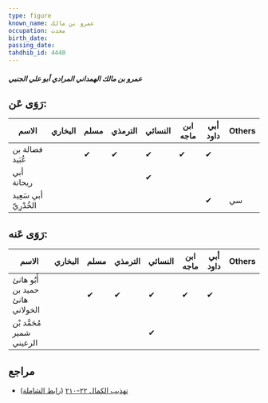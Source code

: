 ```yaml
---
type: figure
known_name: عمرو بن مالك
occupation: محدث
birth_date:
passing_date:
tahdhib_id: 4440
---
```

##### عمرو بن مالك الهمداني المرادي أبو علي الجنبي

## رَوَى عَن:
| الاسم                 | البخاري | مسلم | الترمذي | النسائي | ابن ماجه | أبي داود | Others |
| --------------------- | ------- | ---- | ------- | ------- | -------- | -------- | ------ |
| فضالة بن عُبَيد       |         | ✔    | ✔       | ✔       | ✔        | ✔        |        |
| أبي ريحانة            |         |      |         | ✔       |          |          |        |
| أبي سَعِيد الخُدْرِيّ |         |      |         |         |          | ✔        | سي     |
## رَوَى عَنه:
| الاسم                            | البخاري | مسلم | الترمذي | النسائي | ابن ماجه | أبي داود | Others |
| -------------------------------- | ------- | ---- | ------- | ------- | -------- | -------- | ------ |
| أَبُو هانئ حميد بن هانئ الخولاني |         | ✔    | ✔       | ✔       | ✔        | ✔        |        |
| مُحَمَّد بْن شمير الرعيني        |         |      |         | ✔       |          |          |        |
## مراجع
- [تهذيب الكمال ٢٢-٢١٠](obsidian://open?vault=Tahdhib-al-Kamal&file=Figures/٤٤٤٠-عمرو%20بن%20مالك%20الهمداني%20المرادي%20أبو%20علي%20الجنبي) ([رابط الشاملة](https://shamela.ws/book/3722/11463))